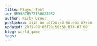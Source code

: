 ```yaml
---
title: Player Test
id: 5858870572156681082
author: Kirby Urner
published: 2015-08-05T20:40:00.001-07:00
updated: 2015-08-05T20:50:58.074-07:00
blog: world_game
tags: 
---
```


